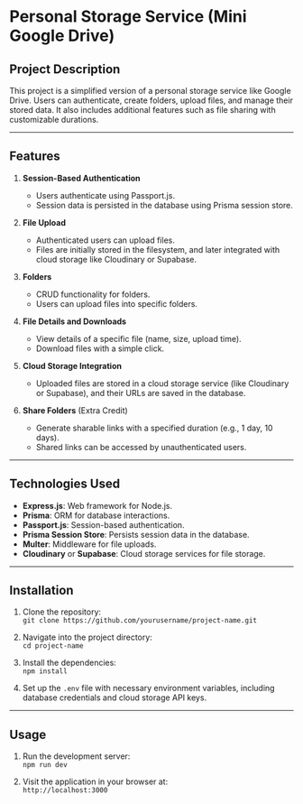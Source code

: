 # Personal Storage Service (Mini Google Drive)

## Project Description

This project is a simplified version of a personal storage service like Google Drive. Users can authenticate, create folders, upload files, and manage their stored data. It also includes additional features such as file sharing with customizable durations.

---

## Features

1. **Session-Based Authentication**

   - Users authenticate using Passport.js.
   - Session data is persisted in the database using Prisma session store.

2. **File Upload**

   - Authenticated users can upload files.
   - Files are initially stored in the filesystem, and later integrated with cloud storage like Cloudinary or Supabase.

3. **Folders**

   - CRUD functionality for folders.
   - Users can upload files into specific folders.

4. **File Details and Downloads**

   - View details of a specific file (name, size, upload time).
   - Download files with a simple click.

5. **Cloud Storage Integration**

   - Uploaded files are stored in a cloud storage service (like Cloudinary or Supabase), and their URLs are saved in the database.

6. **Share Folders** (Extra Credit)
   - Generate sharable links with a specified duration (e.g., 1 day, 10 days).
   - Shared links can be accessed by unauthenticated users.

---

## Technologies Used

- **Express.js**: Web framework for Node.js.
- **Prisma**: ORM for database interactions.
- **Passport.js**: Session-based authentication.
- **Prisma Session Store**: Persists session data in the database.
- **Multer**: Middleware for file uploads.
- **Cloudinary** or **Supabase**: Cloud storage services for file storage.

---

## Installation

1. Clone the repository:  
   `git clone https://github.com/yourusername/project-name.git`

2. Navigate into the project directory:  
   `cd project-name`

3. Install the dependencies:  
   `npm install`

4. Set up the `.env` file with necessary environment variables, including database credentials and cloud storage API keys.

---

## Usage

1. Run the development server:  
   `npm run dev`

2. Visit the application in your browser at:  
   `http://localhost:3000`
